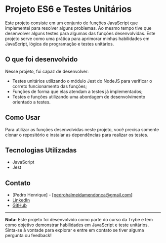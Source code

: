 # Projeto ES6 e Testes Unitários

Este projeto consiste em um conjunto de funções JavaScript que implementei para resolver alguns problemas. Ao mesmo tempo tive que desenvolver alguns testes para algumas das funções desenvolvidas. Este projeto serve como uma prática para aprimorar minhas habilidades em JavaScript, lógica de programação e testes unitários.

## O que foi desenvolvido

Nesse projeto, fui capaz de desenvolver:

- Testes unitários utilizando o módulo Jest do NodeJS para verificar o correto funcionamento das funções;
- Funções de forma que elas atendam a testes já implementados;
- Testes e funções utilizando uma abordagem de desenvolvimento orientado a testes.

## Como Usar

Para utilizar as funções desenvolvidas neste projeto, você precisa somente clonar o repositório e instalar as dependências para realizar os testes.

## Tecnologias Utilizadas

- JavaScript
- Jest

## Contato

- [Pedro Henrique] - [pedrohalmeidamendonca@gmail.com]
- [LinkedIn](https://www.linkedin.com/in/pedrohxiv/)
- [GitHub](https://github.com/pedrohxiv)

---

**Nota:** Este projeto foi desenvolvido como parte do curso da Trybe e tem como objetivo demonstrar habilidades em JavaScript e teste unitários. Sinta-se à vontade para explorar e entre em contato se tiver alguma pergunta ou feedback!
